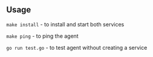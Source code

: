 ## Usage
```make install``` - to install and start both services

```make ping``` - to ping the agent

```go run test.go``` - to test agent without creating a service
